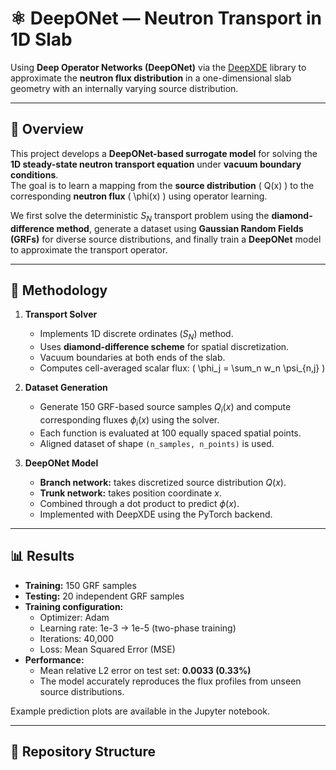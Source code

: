 # ⚛️ DeepONet — Neutron Transport in 1D Slab

Using **Deep Operator Networks (DeepONet)** via the [DeepXDE](https://github.com/lululxvi/deepxde) library to approximate the **neutron flux distribution** in a one-dimensional slab geometry with an internally varying source distribution.

---

## 🧩 Overview

This project develops a **DeepONet-based surrogate model** for solving the **1D steady-state neutron transport equation** under **vacuum boundary conditions**.  
The goal is to learn a mapping from the **source distribution** \( Q(x) \) to the corresponding **neutron flux** \( \phi(x) \) using operator learning.

We first solve the deterministic $S_N$ transport problem using the **diamond-difference method**, generate a dataset using **Gaussian Random Fields (GRFs)** for diverse source distributions, and finally train a **DeepONet** model to approximate the transport operator.

---

## 🧠 Methodology

1. **Transport Solver**
   - Implements 1D discrete ordinates ($S_N$) method.
   - Uses **diamond-difference scheme** for spatial discretization.
   - Vacuum boundaries at both ends of the slab.
   - Computes cell-averaged scalar flux:
     \(
     \phi_j = \sum_n w_n \psi_{n,j}
     \)

2. **Dataset Generation**
   - Generate 150 GRF-based source samples $Q_i(x)$ and compute corresponding fluxes $\phi_i(x)$ using the solver.
   - Each function is evaluated at 100 equally spaced spatial points.
   - Aligned dataset of shape `(n_samples, n_points)` is used.

3. **DeepONet Model**
   - **Branch network:** takes discretized source distribution $Q(x)$.
   - **Trunk network:** takes position coordinate $x$.
   - Combined through a dot product to predict $\phi(x)$.
   - Implemented with DeepXDE using the PyTorch backend.

---

## 📊 Results

- **Training:** 150 GRF samples  
- **Testing:** 20 independent GRF samples  
- **Training configuration:**
  - Optimizer: Adam  
  - Learning rate: 1e-3 → 1e-5 (two-phase training)  
  - Iterations: 40,000  
  - Loss: Mean Squared Error (MSE)  
- **Performance:**
  - Mean relative L2 error on test set: **0.0033 (0.33%)**
  - The model accurately reproduces the flux profiles from unseen source distributions.

Example prediction plots are available in the Jupyter notebook.

---

## 🧮 Repository Structure

